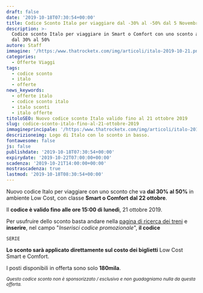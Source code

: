 ```yaml
---
draft: false
date: '2019-10-18T07:30:54+00:00'
title: Codice Sconto Italo per viaggiare dal -30% al -50% dal 5 Novembre al 31 Marzo
description: >-
  Codice sconto Italo per viaggiare in Smart o Comfort con uno sconto a partire
  dal 30% al 50%
autore: Staff
immagine: '/https:/www.thatrocketx.com/img/articoli/italo-2019-10-21.png'
categories:
  - Offerte Viaggi
tags:
  - codice sconto
  - italo
  - offerte
news_keywords:
  - offerte italo
  - codice sconto italo
  - italo sconti
  - italo offerte
titoloSEO: Nuovo codice sconto Italo valido fino al 21 ottobre 2019
slug: codice-sconto-italo-fino-al-21-ottobre-2019
immagineprincipale: '/https:/www.thatrocketx.com/img/articoli/italo-2019-10-21.png'
descrizioneimg: Logo di Italo con lo sconto in basso.
fontawesome: false
js: false
publishdate: '2019-10-18T07:30:54+00:00'
expirydate: '2019-10-22T07:00:00+00:00'
scadenza: '2019-10-21T14:00:00+00:00'
mostrascadenza: true
lastmod: '2019-10-18T08:30:54+00:00'
---
```

Nuovo codice Italo per viaggiare con uno sconto che va **dal 30% al 50%** in ambiente Low Cost, con classe **Smart o Comfort** **dal 22 ottobre**.

Il **codice è valido fino alle ore 15:00 di lunedì**, 21 ottobre 2019.

Per usufruire dello sconto basta andare nella [pagina di ricerca dei treni](https://biglietti.italotreno.it/Booking_Acquisto_Ricerca.aspx) e **inserire**, nel campo "_Inserisci codice promozionale_", **il codice** 

```
SERIE
```

**Lo sconto sarà applicato direttamente sul costo dei biglietti** Low Cost Smart e Comfort.

I posti disponibili in offerta sono solo **180mila**.

<small>_Questo codice sconto non è sponsorizzato / esclusivo e non guadagniamo nulla da questa offerta.</small>_
